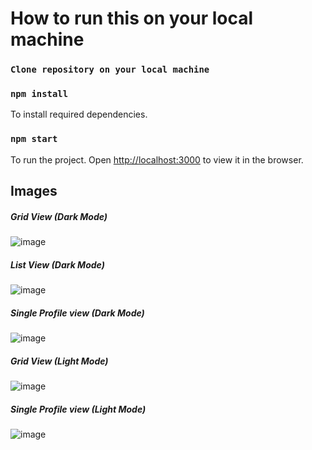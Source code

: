 # How to run this on your local machine

### `Clone repository on your local machine`

### `npm install`

To install required dependencies.

### `npm start`

To run the project.
Open [http://localhost:3000](http://localhost:3000) to view it in the browser.

## Images

##### Grid View (Dark Mode)
![image](https://i.imgur.com/mkH2wv8.png)

##### List View (Dark Mode)
![image](https://i.imgur.com/3YOoc9V.png)

##### Single Profile view (Dark Mode)
![image](https://i.imgur.com/pxB8Jwe.png)

##### Grid View (Light Mode)
![image](https://i.imgur.com/JmD1i8p.png)

##### Single Profile view (Light Mode)
![image](https://i.imgur.com/LGJyezS.png)
